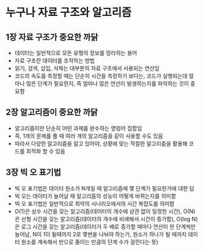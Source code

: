 # 누구나 자료 구조와 알고리즘

## 1장 자료 구조가 중요한 까닭
- 데이터는 일반적으로 모든 유형의 정보를 망라하는 용어
- 자료 구조란 데이터를 조작하는 방법
- 읽기, 검색, 삽입, 삭제는 대부분의 자료 구조에서 사용되는 연산임
- 코드의 속도를 측정할 때는 단순히 시간을 측정하기 보다는, 코드가 실행되는데 얼마나 많은 단계가 필요한지, 즉 얼마나 많은 연산이 발생하는지를 파악하는 것이 중요함  

## 2장 알고리즘이 중요한 까닭
- 알고리즘이란 단순히 어떤 과제를 완수하는 명렁어 집합임
- 즉, 1개의 문제를 풀 때 여러 개의 알고리즘을 같이 사용할 수도 있음
- 따라서 다양한 알고리즘을 알고 있어야, 상황에 맞는 적절한 알고리즘을 활용해 코드를 최적화 할 수 있음

## 3장 빅 오 표기법
- 빅 오 표기법은 데이터 원소가 N개일 때 알고리즘에 몇 단계가 필요한가에 대한 답
- 빅 오는 데이터가 늘어날 때 알고리즘의 성능이 어떻게 바뀌는지를 의미함
- 빅 오 표기법은 일반적으로 최악의 시나리오에서의 시간 복잡도를 의미함
- O(1)은 상수 시간을 갖는 알고리즘(데이터의 개수에 상관 없이 일정한 시간), O(N)은 선형 시간을 갖는 알고리즘(데이터의 개수에 비례해서 시간이 증가함), O(log N)은 로그 시간을 갖는 알고리즘(데이터가 두 배로 증가할 때마다 연산이 한 단계씩만 늘어남, N이 1이 될때까지 2로 몇번을 나눠야 하는가, 원소가 하나가 될 때까지 데이터 원소를 계속해서 반으로 줄이는 만큼의 단계 수가 걸린다는 뜻)